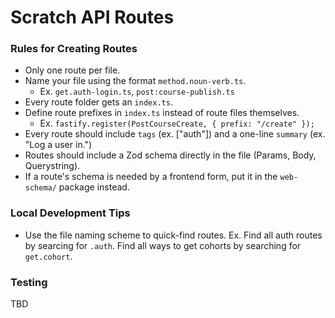 # Scratch API Routes

### Rules for Creating Routes

- Only one route per file.
- Name your file using the format `method.noun-verb.ts`.
  - Ex. `get.auth-login.ts`, `post:course-publish.ts`
- Every route folder gets an `index.ts`.
- Define route prefixes in `index.ts` instead of route files themselves.
  - Ex. `fastify.register(PostCourseCreate, { prefix: "/create" });`
- Every route should include `tags` (ex. ["auth"]) and a one-line `summary` (ex. "Log a user in.")
- Routes should include a Zod schema directly in the file (Params, Body, Querystring).
- If a route's schema is needed by a frontend form, put it in the `web-schema/` package instead.

### Local Development Tips

- Use the file naming scheme to quick-find routes. Ex. Find all auth routes by searcing for `.auth`. Find all ways to get cohorts by searching for `get.cohort`.

### Testing

TBD
